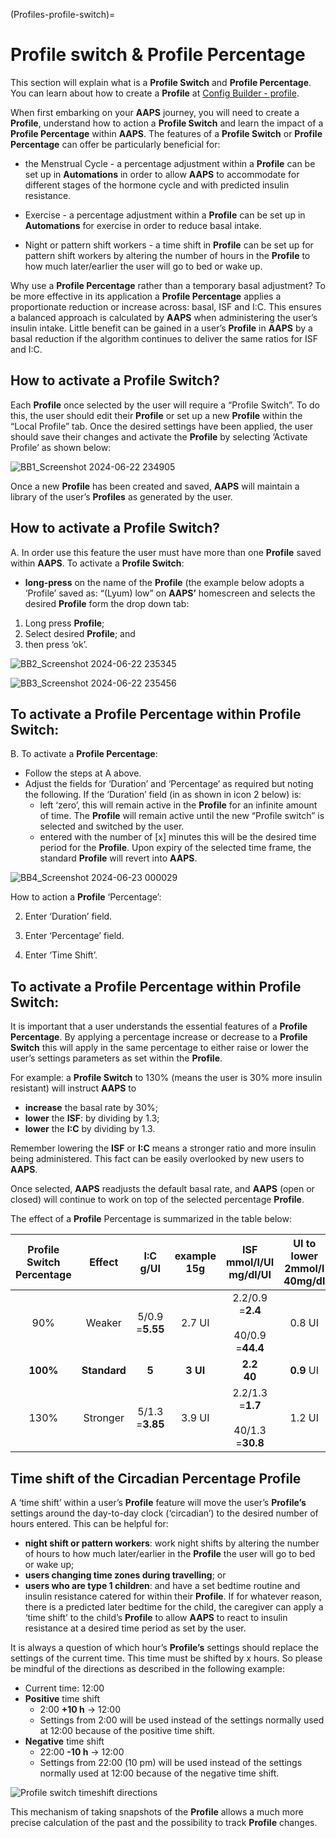 (Profiles-profile-switch)=
# Profile switch & Profile Percentage

This section will explain what is a **Profile Switch** and **Profile Percentage**. You can learn about how to create a **Profile** at [Config Builder - profile](../SettingUpAaps/SetupWizard.md#profile).

When first embarking on your **AAPS** journey, you will need to create a **Profile**, understand how to action a **Profile Switch** and learn the impact of a **Profile Percentage** within **AAPS**. The features of a **Profile Switch** or **Profile Percentage** can offer be particularly beneficial for:

- the Menstrual Cycle - a percentage adjustment within a **Profile** can be set up in **Automations** in order to allow **AAPS** to accommodate for different stages of the hormone cycle and with predicted insulin resistance.

- Exercise - a percentage adjustment within a **Profile** can be set up in **Automations** for exercise in order to reduce basal intake.

- Night or pattern shift workers - a time shift in **Profile** can be set up for pattern shift workers by altering the number of hours in the **Profile** to how much later/earlier the user will go to bed or wake up.

Why use a  **Profile Percentage** rather than a temporary basal adjustment?  To be more effective in its application a  **Profile Percentage** applies a proportionate reduction or increase across: basal, ISF and I:C. This ensures a balanced approach is calculated by **AAPS** when administering the user’s insulin intake. Little benefit can be gained in a user’s **Profile** in **AAPS** by a basal reduction if the algorithm continues to deliver the same ratios for ISF and I:C.

## How to activate a Profile Switch?

Each **Profile** once selected by the user will require a “Profile Switch”. To do this, the user should edit their **Profile** or set up a new **Profile** within the “Local Profile” tab. Once the desired settings have been applied, the user should save their changes and activate the **Profile** by selecting ‘Activate Profile’ as shown below:

![BB1_Screenshot 2024-06-22 234905](../images/ProfileSwitch1.png)

Once a new **Profile** has been created and saved, **AAPS** will maintain a library of the user’s **Profiles** as generated by the user.

## How to activate a Profile Switch?

A. In order use this feature the user must have more than one **Profile** saved within **AAPS**. To activate a **Profile Switch**:

- __long-press__ on the name of the **Profile** (the example below adopts a ‘Profile’ saved as: “(Lyum) low” on **AAPS’** homescreen and selects the desired **Profile**  form the drop down tab:

1. Long press **Profile**;
2. Select desired **Profile**; and
3. then press ‘ok’.

![BB2_Screenshot 2024-06-22 235345](../images/ProfileSwitch2.png)

![BB3_Screenshot 2024-06-22 235456](../images/ProfileSwitch3.png)


## To activate a Profile Percentage within Profile Switch:

B. To activate a **Profile Percentage**:
- Follow the steps at A above.
- Adjust the fields for ‘Duration’ and ‘Percentage’ as required but noting the following. 
  If the ‘Duration’ field (in as shown in icon 2 below) is:
  * left ‘zero’, this will remain active in the **Profile** for an infinite amount of time. The **Profile** will remain active until the new “Profile switch” is selected and switched by the user.
  * entered with the number of [x] minutes this will be the desired time period for the **Profile**.  Upon expiry of the selected time frame, the standard **Profile** will revert into **AAPS**.

![BB4_Screenshot 2024-06-23 000029](../images/ProfileSwitch4.png)

How to action a **Profile** ‘Percentage’:

2. Enter ‘Duration’ field.

3. Enter ‘Percentage’ field.

4. Enter ‘Time Shift’.

## To activate a Profile Percentage within Profile Switch:

It is important that a user understands the essential features of a **Profile Percentage**. By applying a percentage increase or decrease to a **Profile Switch** this will apply in the same percentage to either raise or lower the user’s settings parameters as set within the **Profile**.

For example: a **Profile Switch** to 130% (means the user is 30% more insulin resistant) will instruct **AAPS** to 
- __increase__ the basal rate by 30%; 
- __lower__ the **ISF**: by dividing by 1.3;
- __lower__ the **I:C** by dividing by 1.3.

Remember lowering the **ISF** or **I:C** means a stronger ratio and more insulin being administered. This fact can be easily overlooked by new users to **AAPS**.

Once selected, **AAPS** readjusts the default basal rate, and **AAPS** (open or closed) will continue to work on top of the selected percentage **Profile**. 

The effect of a **Profile** Percentage is summarized in the table below:

| Profile Switch<br>Percentage |    Effect    |    I:C<br>g/UI     | example<br>15g |         ISF<br>mmol/l/UI<br/>mg/dl/UI          | UI to lower<br/>2mmol/l<br/>40mg/dl |
| :--------------------------: | :----------: | :----------------: | :------------: | :--------------------------------------------: | :---------------------------------: |
|             90%              |    Weaker    | 5/0.9<br>=**5.55** |     2.7 UI     | 2.2/0.9<br>=**2.4**<br><br>40/0.9<br>=**44.4** |               0.8 UI                |
|           **100%**           | **Standard** |       **5**        |    **3 UI**    |                 **2.2<br>40**                  |             **0.9** UI              |
|             130%             |   Stronger   | 5/1.3<br>=**3.85** |     3.9 UI     | 2.2/1.3<br>=**1.7**<br><br>40/1.3<br>=**30.8** |               1.2 UI                |


## Time shift of the Circadian Percentage Profile

A ‘time shift’ within a user’s **Profile** feature will move the user’s **Profile’s** settings around the day-to-day clock (‘circadian’) to the desired number of hours entered. This can be helpful for:

- __night shift or pattern workers__:  work night shifts by altering the number of hours to how much later/earlier in the **Profile** the user will go to bed or wake up; 
- __users changing time zones during travelling__; or
- __users who are type 1 children__: and have a set bedtime routine and insulin resistance catered for within their **Profile**. If for whatever reason, there is a predicted later bedtime for the child, the caregiver can apply a ‘time shift’ to the child’s **Profile** to allow **AAPS** to react to insulin resistance at a desired time period as set by the user.

It is always a question of which hour’s **Profile’s** settings should replace the settings of the current time. This time must be shifted by x hours. So please be mindful of the directions as described in the following example:
  * Current time: 12:00
  * **Positive** time shift 
    * 2:00 **+10 h** -> 12:00
    * Settings from 2:00 will be used instead of the settings normally used at 12:00 because of the positive time shift.
  * **Negative** time shift
    * 22:00 **-10 h** -> 12:00
    * Settings from 22:00 (10 pm) will be used instead of the settings normally used at 12:00 because of the negative time shift.

![Profile switch timeshift directions](../images/ProfileSwitch_PlusMinus2.png)

This mechanism of taking snapshots of the **Profile** allows a much more precise calculation of the past and the possibility to track **Profile**  changes.

